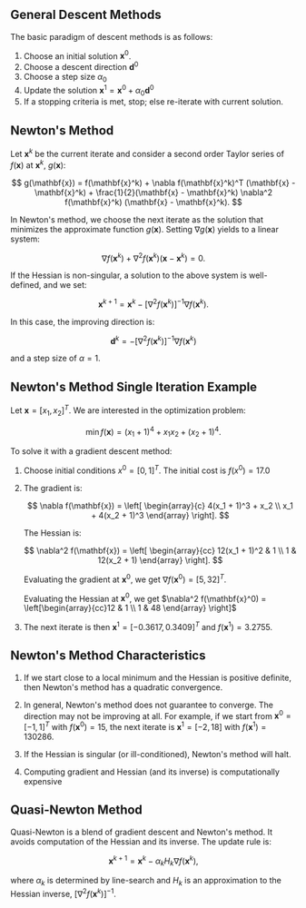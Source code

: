 ## General Descent Methods

The basic paradigm of descent methods is as follows:

1. Choose an initial solution $\mathbf{x}^0$.
2. Choose a descent direction $\mathbf{d}^0$
3. Choose a step size $\alpha_0$
4. Update the solution $\mathbf{x}^1 = \mathbf{x}^0 + \alpha_0 \mathbf{d}^0$
5. If a stopping criteria is met, stop; else re-iterate with current solution.


## Newton's Method

Let $\mathbf{x}^k$ be the current iterate and consider a second order Taylor series of $f(\mathbf{x})$ at $\mathbf{x}^k$, $g(\mathbf{x})$:

$$
g(\mathbf{x}) = f(\mathbf{x}^k) + \nabla f(\mathbf{x}^k)^T (\mathbf{x} - \mathbf{x}^k) + \frac{1}{2}(\mathbf{x} - \mathbf{x}^k) \nabla^2 
f(\mathbf{x}^k) (\mathbf{x} - \mathbf{x}^k).
$$

In Newton's method, we choose the next iterate as the solution that minimizes the approximate function $g(\mathbf{x})$. Setting $\nabla g(\mathbf{x})$ yields to a linear system:

$$
\nabla f(\mathbf{x}^k) + \nabla^2 f(\mathbf{x}^k) (\mathbf{x} - \mathbf{x}^k) = 0.
$$

If the Hessian is non-singular, a solution to the above system is well-defined, and we set:

$$
\mathbf{x}^{k + 1} = \mathbf{x}^k - \left[ \nabla^2 f(\mathbf{x}^k) \right]^{-1} \nabla f(\mathbf{x}^k).
$$

In this case, the improving direction is:

$$
\mathbf{d}^k = -\left[ \nabla^2 f(\mathbf{x}^k) \right]^{-1} \nabla f(\mathbf{x}^k)
$$

and a step size of $\alpha = 1$.

## Newton's Method Single Iteration Example

Let $\mathbf{x} = \left[x_1, x_2 \right]^T$. We are interested in the optimization problem:

$$
\min f(\mathbf{x}) = (x_1 + 1)^4 + x_1 x_2  + (x_2 + 1)^4. 
$$

To solve it with a gradient descent method:

1. Choose initial conditions $x^0 = \left[0, 1 \right]^T$. The initial cost is $f(x^0) = 17.0$
2. The gradient is:

    $$
    \nabla f(\mathbf{x}) =
    \left[
    \begin{array}{c}
    4(x_1 + 1)^3 + x_2 \\
    x_1 + 4(x_2 + 1)^3
    \end{array}
    \right].
    $$

    The Hessian is:

    $$
    \nabla^2 f(\mathbf{x}) = 
    \left[
    \begin{array}{cc}
    12(x_1 + 1)^2 & 1 \\
    1 & 12(x_2 + 1)
    \end{array}
    \right].
    $$

    Evaluating the gradient at $\mathbf{x}^0$, we get $\nabla f(\mathbf{x}^0) = \left[5, 32 \right]^T$.

    Evaluating the Hessian at $\mathbf{x}^0$, we get $\nabla^2 f(\mathbf{x}^0) = \left[\begin{array}{cc}12 & 1 \\ 1 & 48 \end{array} \right]$

3. The next iterate is then $\mathbf{x}^1 = \left[ -0.3617, 0.3409 \right]^T$ and $f(\mathbf{x}^1) = 3.2755$.

## Newton's Method Characteristics

1. If we start close to a local minimum and the Hessian is positive definite, then Newton's method has a quadratic convergence. 

2. In general, Newton's method does not guarantee to converge. The direction may not be improving at all. For example, if we start
    from $\mathbf{x}^0 = \left[ -1, 1 \right]^T$ with $f(\mathbf{x}^0) = 15$, the next iterate is $\mathbf{x}^1 = \left[ -2, 18 \right]$ with $f(\mathbf{x}^1) = 130286$.

3. If the Hessian is singular (or ill-conditioned), Newton's method will halt.

4. Computing gradient and Hessian (and its inverse) is computationally expensive

## Quasi-Newton Method

Quasi-Newton is a blend of gradient descent and Newton's method. It avoids computation of the Hessian and its inverse. The update rule is:

$$
\mathbf{x}^{k + 1} = \mathbf{x}^k - \alpha_k H_k \nabla f(\mathbf{x}^k),
$$

where $\alpha_k$ is determined by line-search and $H_k$ is an approximation to the Hessian inverse, $\left[ \nabla^2 f(\mathbf{x}^k) \right]^{-1}$.